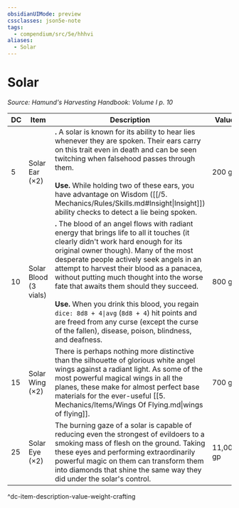 ```yaml
---
obsidianUIMode: preview
cssclasses: json5e-note
tags:
  - compendium/src/5e/hhhvi
aliases:
  - Solar
---
```

# Solar
*Source: Hamund's Harvesting Handbook: Volume I p. 10* 

| DC | Item | Description | Value | Weight | Crafting |
|----|------|-------------|-------|--------|----------|
| 5 | Solar Ear (×2) | **.** A solar is known for its ability to hear lies whenever they are spoken. Their ears carry on this trait even in death and can be seen twitching when falsehood passes through them.<br /><br />**Use.** While holding two of these ears, you have advantage on Wisdom ([[/5. Mechanics/Rules/Skills.md#Insight\|Insight]]) ability checks to detect a lie being spoken. | 200 gp | 2 lb | — |
| 10 | Solar Blood (3 vials) | **.** The blood of an angel flows with radiant energy that brings life to all it touches (it clearly didn't work hard enough for its original owner though). Many of the most desperate people actively seek angels in an attempt to harvest their blood as a panacea, without putting much thought into the worse fate that awaits them should they succeed.<br /><br />**Use.** When you drink this blood, you regain `dice: 8d8 + 4\|avg` (`8d8 + 4`) hit points and are freed from any curse (except the curse of the fallen), disease, poison, blindness, and deafness. | 800 gp | 1 lb | — |
| 15 | Solar Wing (×2) | There is perhaps nothing more distinctive than the silhouette of glorious white angel wings against a radiant light. As some of the most powerful magical wings in all the planes, these make for almost perfect base materials for the ever-useful [[5. Mechanics/Items/Wings Of Flying.md\|wings of flying]]. | 700 gp | 30 lb | [[5. Mechanics/Items/Wings Of Flying.md\|Wings of Flying]] |
| 25 | Solar Eye (×2) | The burning gaze of a solar is capable of reducing even the strongest of evildoers to a smoking mass of flesh on the ground. Taking these eyes and performing extraordinarily powerful magic on them can transform them into diamonds that shine the same way they did under the solar's control. | 11,000 gp | 2 lb | [[5. Mechanics/Items/Celestial Helm.md\|Celestial Helm]] |
^dc-item-description-value-weight-crafting
